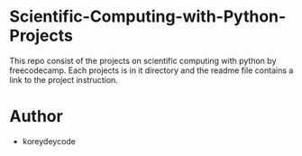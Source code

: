 # Scientific-Computing-with-Python-Projects 

This repo consist of the projects on scientific computing with python by freecodecamp. Each projects is in it directory and the readme file contains a link to the project instruction.

# Author
* koreydeycode
